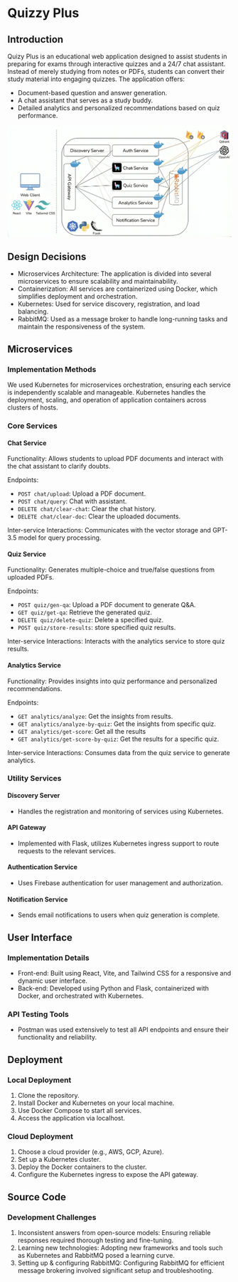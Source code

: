# Quizzy Plus

## Introduction
Quizy Plus is an educational web application designed to assist students in preparing for exams through interactive quizzes and a 24/7 chat assistant. Instead of merely studying from notes or PDFs, students can convert their study material into engaging quizzes. The application offers:

- Document-based question and answer generation.
- A chat assistant that serves as a study buddy.
- Detailed analytics and personalized recommendations based on quiz performance.

<img src="archi.png"/>

## Design Decisions
- Microservices Architecture: The application is divided into several microservices to ensure scalability and maintainability.
- Containerization: All services are containerized using Docker, which simplifies deployment and orchestration.
- Kubernetes: Used for service discovery, registration, and load balancing.
- RabbitMQ: Used as a message broker to handle long-running tasks and maintain the responsiveness of the system.

## Microservices
### Implementation Methods
We used Kubernetes for microservices orchestration, ensuring each service is independently scalable and manageable. Kubernetes handles the deployment, scaling, and operation of application containers across clusters of hosts.

### Core Services
#### Chat Service
Functionality: Allows students to upload PDF documents and interact with the chat assistant to clarify doubts.

Endpoints:
- `POST chat/upload`: Upload a PDF document.
- `POST chat/query`: Chat with assistant.
- `DELETE chat/clear-chat`: Clear the chat history.
- `DELETE chat/clear-doc`: Clear the uploaded documents.


Inter-service Interactions: Communicates with the vector storage and GPT-3.5 model for query processing.

#### Quiz Service
Functionality: Generates multiple-choice and true/false questions from uploaded PDFs.

Endpoints:
- `POST quiz/gen-qa`: Upload a PDF document to generate Q&A.
- `GET quiz/get-qa`: Retrieve the generated quiz.
- `DELETE quiz/delete-quiz`: Delete a specified quiz.
- `POST quiz/store-results`: store specified quiz results.


Inter-service Interactions: Interacts with the analytics service to store quiz results.

#### Analytics Service
Functionality: Provides insights into quiz performance and personalized recommendations.

Endpoints:
- `GET analytics/analyze`: Get the insights from results.
- `GET analytics/analyze-by-quiz`: Get the insights from specific quiz.
- `GET analytics/get-score`: Get all the results
- `GET analytics/get-score-by-quiz`: Get the results for a specific quiz.


Inter-service Interactions: Consumes data from the quiz service to generate analytics.

### Utility Services
#### Discovery Server
- Handles the registration and monitoring of services using Kubernetes.

#### API Gateway
- Implemented with Flask, utilizes Kubernetes ingress support to route requests to the relevant services.

#### Authentication Service
- Uses Firebase authentication for user management and authorization.

#### Notification Service
- Sends email notifications to users when quiz generation is complete.

## User Interface
### Implementation Details
- Front-end: Built using React, Vite, and Tailwind CSS for a responsive and dynamic user interface.
- Back-end: Developed using Python and Flask, containerized with Docker, and orchestrated with Kubernetes.

### API Testing Tools
- Postman was used extensively to test all API endpoints and ensure their functionality and reliability.

## Deployment
### Local Deployment
1. Clone the repository.
2. Install Docker and Kubernetes on your local machine.
3. Use Docker Compose to start all services.
4. Access the application via localhost.

### Cloud Deployment
1. Choose a cloud provider (e.g., AWS, GCP, Azure).
2. Set up a Kubernetes cluster.
3. Deploy the Docker containers to the cluster.
4. Configure the Kubernetes ingress to expose the API gateway.

## Source Code
### Development Challenges
1. Inconsistent answers from open-source models: Ensuring reliable responses required thorough testing and fine-tuning.
2. Learning new technologies: Adopting new frameworks and tools such as Kubernetes and RabbitMQ posed a learning curve.
3. Setting up & configuring RabbitMQ: Configuring RabbitMQ for efficient message brokering involved significant setup and troubleshooting.
